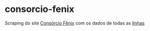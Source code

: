 # consorcio-fenix

Scraping do site [Consórcio Fênix](http://www.consorciofenix.com.br) com os dados de todas as [linhas](https://raw.githubusercontent.com/brab0/consorcio-fenix/master/linhas.json)
